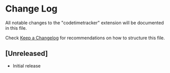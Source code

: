 # Change Log

All notable changes to the "codetimetracker" extension will be documented in this file.

Check [Keep a Changelog](http://keepachangelog.com/) for recommendations on how to structure this file.

## [Unreleased]

- Initial release